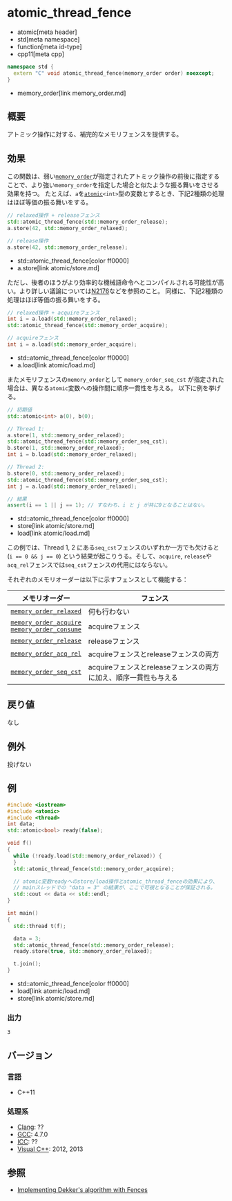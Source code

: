 # atomic_thread_fence
* atomic[meta header]
* std[meta namespace]
* function[meta id-type]
* cpp11[meta cpp]

```cpp
namespace std {
  extern "C" void atomic_thread_fence(memory_order order) noexcept;
}
```
* memory_order[link memory_order.md]

## 概要
アトミック操作に対する、補完的なメモリフェンスを提供する。


## 効果
この関数は、弱い[`memory_order`](memory_order.md)が指定されたアトミック操作の前後に指定することで、より強い`memory_order`を指定した場合と似たような振る舞いをさせる効果を持つ。
たとえば、`a`を[`atomic`](atomic.md)`<int>`型の変数とするとき、下記2種類の処理はほぼ等価の振る舞いをする。

```cpp
// relaxed操作 + releaseフェンス
std::atomic_thread_fence(std::memory_order_release);
a.store(42, std::memory_order_relaxed);

// release操作
a.store(42, std::memory_order_release);
```
* std::atomic_thread_fence[color ff0000]
* a.store[link atomic/store.md]

ただし、後者のほうがより効率的な機械語命令へとコンパイルされる可能性が高い。より詳しい議論については[N2176](http://www.open-std.org/jtc1/sc22/wg21/docs/papers/2007/n2176.html#integrated)などを参照のこと。
同様に、下記2種類の処理はほぼ等価の振る舞いをする。

```cpp
// relaxed操作 + acquireフェンス
int i = a.load(std::memory_order_relaxed);
std::atomic_thread_fence(std::memory_order_acquire);

// acquireフェンス
int i = a.load(std::memory_order_acquire);
```
* std::atomic_thread_fence[color ff0000]
* a.load[link atomic/load.md]

またメモリフェンスの`memory_order`として `memory_order_seq_cst` が指定された場合は、異なる`atomic`変数への操作間に順序一貫性を与える。
以下に例を挙げる。

```cpp
// 初期値
std::atomic<int> a(0), b(0);

// Thread 1:
a.store(1, std::memory_order_relaxed);
std::atomic_thread_fence(std::memory_order_seq_cst);
b.store(1, std::memory_order_relaxed);
int i = b.load(std::memory_order_relaxed);

// Thread 2:
b.store(0, std::memory_order_relaxed);
std::atomic_thread_fence(std::memory_order_seq_cst);
int j = a.load(std::memory_order_relaxed);

// 結果
assert(i == 1 || j == 1); // すなわち、i と j が共に0となることはない。
```
* std::atomic_thread_fence[color ff0000]
* store[link atomic/store.md]
* load[link atomic/load.md]

この例では、Thread 1, 2 にある`seq_cst`フェンスのいずれか一方でも欠けると (`i == 0 && j == 0`) という結果が起こりうる。そして、`acquire`, `release`や`acq_rel`フェンスでは`seq_cst`フェンスの代用にはならない。

それぞれのメモリオーダーは以下に示すフェンスとして機能する：

| メモリオーダー | フェンス |
|---------------------------------------------|------------------------------------------------------------------|
| [`memory_order_relaxed`](memory_order.md) | 何も行わない |
| [`memory_order_acquire`](memory_order.md)<br/>[`memory_order_consume`](/reference/atomic/memory_order.md) | acquireフェンス |
| [`memory_order_release`](memory_order.md) | releaseフェンス |
| [`memory_order_acq_rel`](memory_order.md) | acquireフェンスとreleaseフェンスの両方 |
| [`memory_order_seq_cst`](memory_order.md) | acquireフェンスとreleaseフェンスの両方に加え、順序一貫性も与える |


## 戻り値
なし


## 例外
投げない


## 例
```cpp example
#include <iostream>
#include <atomic>
#include <thread>
int data;
std::atomic<bool> ready(false);

void f()
{
  while (!ready.load(std::memory_order_relaxed)) {
  }
  std::atomic_thread_fence(std::memory_order_acquire);

  // atomic変数readyへのstore/load操作とatomic_thread_fenceの効果により、
  // mainスレッドでの "data = 3" の結果が、ここで可視となることが保証される。
  std::cout << data << std::endl;
}

int main()
{
  std::thread t(f);

  data = 3;
  std::atomic_thread_fence(std::memory_order_release);
  ready.store(true, std::memory_order_relaxed);

  t.join();
}
```
* std::atomic_thread_fence[color ff0000]
* load[link atomic/load.md]
* store[link atomic/store.md]

### 出力
```
3
```

## バージョン
### 言語
- C++11

### 処理系
- [Clang](/implementation.md#clang): ??
- [GCC](/implementation.md#gcc): 4.7.0
- [ICC](/implementation.md#icc): ??
- [Visual C++](/implementation.md#visual_cpp): 2012, 2013


## 参照
- [Implementing Dekker's algorithm with Fences](https://www.justsoftwaresolutions.co.uk/threading/implementing_dekkers_algorithm_with_fences.html)


